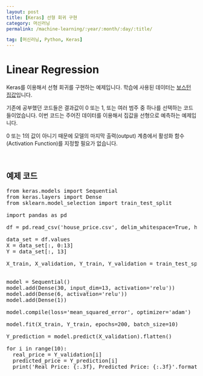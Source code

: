 ```yaml
---
layout: post
title: [Keras] 선형 회귀 구현
category: 머신러닝
permalink: /machine-learning/:year/:month/:day/:title/

tag: [머신러닝, Python, Keras]
---
```

# Linear Regression

Keras를 이용해서 선형 회귀를 구현하는 예제입니다. 학습에 사용된 데이터는 [보스턴 집값](/assets/machine-learning/house_price.csv)입니다.

기존에 공부했던 코드들은 결과값이 0 또는 1, 또는 여러 범주 중 하나를 선택하는 코드들이었습니다. 이번 코드는 주어진 데이터를 이용해서 집값을 선형으로 예측하는 예제입니다.

0 또는 1의 값이 아니기 때문에 모델의 마지막 출력(output) 계층에서 활성화 함수(Activation Function)를 지정할 필요가 없습니다.

<br>

## 예제 코드

<pre class="prettyprint">
from keras.models import Sequential
from keras.layers import Dense
from sklearn.model_selection import train_test_split

import pandas as pd

df = pd.read_csv('house_price.csv', delim_whitespace=True, header=None)

data_set = df.values
X = data_set[:, 0:13]
Y = data_set[:, 13]

X_train, X_validation, Y_train, Y_validation = train_test_split(X, Y,
                                                                test_size=0.2)

model = Sequential()
model.add(Dense(30, input_dim=13, activation='relu'))
model.add(Dense(6, activation='relu'))
model.add(Dense(1))

model.compile(loss='mean_squared_error', optimizer='adam')

model.fit(X_train, Y_train, epochs=200, batch_size=10)

Y_prediction = model.predict(X_validation).flatten()

for i in range(10):
  real_price = Y_validation[i]
  predicted_price = Y_prediction[i]
  print('Real Price: {:.3f}, Predicted Price: {:.3f}'.format(real_price,
                                                             predicted_price))
</pre>